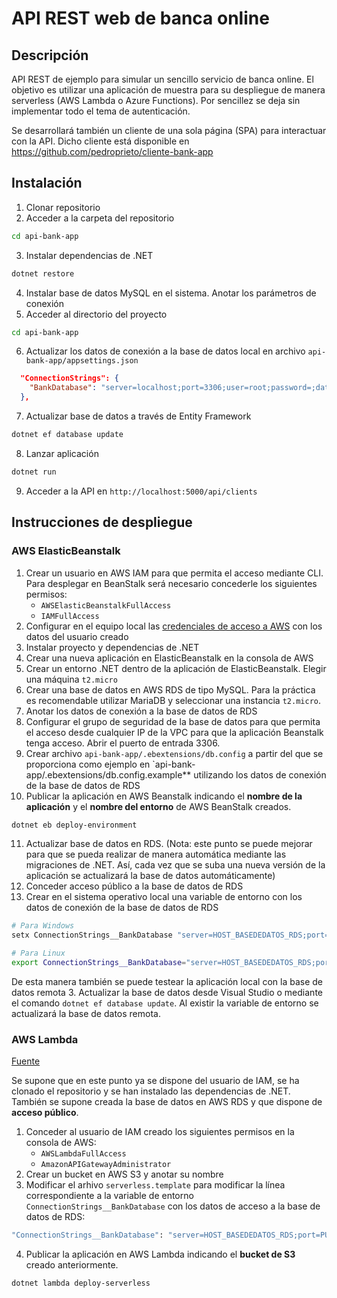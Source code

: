 # API REST web de banca online
## Descripción
API REST de ejemplo para simular un sencillo servicio de banca online. El objetivo es utilizar una aplicación de muestra para su despliegue de manera serverless (AWS Lambda o Azure Functions). Por sencillez se deja sin implementar todo el tema de autenticación.

Se desarrollará también un cliente de una sola página (SPA) para interactuar con la API. Dicho cliente está disponible en https://github.com/pedroprieto/cliente-bank-app

## Instalación
1. Clonar repositorio
2. Acceder a la carpeta del repositorio
```bash
cd api-bank-app
```
3. Instalar dependencias de .NET
```bash
dotnet restore
```
4. Instalar base de datos MySQL en el sistema. Anotar los parámetros de conexión
5. Acceder al directorio del proyecto
```bash
cd api-bank-app
```
6. Actualizar los datos de conexión a la base de datos local en archivo `api-bank-app/appsettings.json`
```json
  "ConnectionStrings": {
    "BankDatabase": "server=localhost;port=3306;user=root;password=;database=bank"
  },
```
7. Actualizar base de datos a través de Entity Framework
```bash
dotnet ef database update
```
8. Lanzar aplicación
```bash
dotnet run
```
9. Acceder a la API en `http://localhost:5000/api/clients`

## Instrucciones de despliegue
### AWS ElasticBeanstalk
1. Crear un usuario en AWS IAM para que permita el acceso mediante CLI. Para desplegar en BeanStalk será necesario concederle los siguientes permisos:
    - `AWSElasticBeanstalkFullAccess`
    - `IAMFullAccess`
2. Configurar en el equipo local las [credenciales de acceso a AWS](https://docs.aws.amazon.com/es_es/cli/latest/userguide/cli-chap-configure.html) con los datos del usuario creado
3. Instalar proyecto y dependencias de .NET
4. Crear una nueva aplicación en ElasticBeanstalk en la consola de AWS
5. Crear un entorno .NET dentro de la aplicación de ElasticBeanstalk. Elegir una máquina `t2.micro`
6. Crear una base de datos en AWS RDS de tipo MySQL. Para la práctica es recomendable utilizar MariaDB y seleccionar una instancia `t2.micro`.
7. Anotar los datos de conexión a la base de datos de RDS
8. Configurar el grupo de seguridad de la base de datos para que permita el acceso desde cualquier IP de la VPC para que la aplicación Beanstalk tenga acceso. Abrir el puerto de entrada 3306.
9. Crear archivo `api-bank-app/.ebextensions/db.config` a partir del que se proporciona como ejemplo en `api-bank-app/.ebextensions/db.config.example** utilizando los datos de conexión de la base de datos de RDS
10. Publicar la aplicación en AWS Beanstalk indicando el **nombre de la aplicación** y el **nombre del entorno** de AWS BeanStalk creados.
```bash
dotnet eb deploy-environment
```
11. Actualizar base de datos en RDS. (Nota: este punto se puede mejorar para que se pueda realizar de manera automática mediante las migraciones de .NET. Así, cada vez que se suba una nueva versión de la aplicación se actualizará la base de datos automáticamente)
  1. Conceder acceso público a la base de datos de RDS
  2. Crear en el sistema operativo local una variable de entorno con los datos de conexión de la base de datos de RDS
  ```bash
  # Para Windows
setx ConnectionStrings__BankDatabase "server=HOST_BASEDEDATOS_RDS;port=PUERTO_BASEDATOS_RDS;user=USUARIO_BASEDATOS_RDS;password=PASSWORD_BASEDATOS_RDS;database=NOMBRE_BASEDATOS_RDS" /M

  # Para Linux
export ConnectionStrings__BankDatabase="server=HOST_BASEDEDATOS_RDS;port=PUERTO_BASEDATOS_RDS;user=USUARIO_BASEDATOS_RDS;password=PASSWORD_BASEDATOS_RDS;database=NOMBRE_BASEDATOS_RDS"
  ```
  De esta manera también se puede testear la aplicación local con la base de datos remota
  3. Actualizar la base de datos desde Visual Studio o mediante el comando `dotnet ef database update`. Al existir la variable de entorno se actualizará la base de datos remota.

### AWS Lambda
[Fuente](https://aws.amazon.com/es/blogs/developer/net-core-3-0-on-lambda-with-aws-lambdas-custom-runtime/)

Se supone que en este punto ya se dispone del usuario de IAM, se ha clonado el repositorio y se han instalado las dependencias de .NET. También se supone creada la base de datos en AWS RDS y que dispone de **acceso público**.

1. Conceder al usuario de IAM creado los siguientes permisos en la consola de AWS:
    - `AWSLambdaFullAccess`
    - `AmazonAPIGatewayAdministrator`
2. Crear un bucket en AWS S3 y anotar su nombre
3. Modificar el arhivo `serverless.template` para modificar la línea correspondiente a la variable de entorno `ConnectionStrings__BankDatabase` con los datos de acceso a la base de datos de RDS:
  ```bash
"ConnectionStrings__BankDatabase": "server=HOST_BASEDEDATOS_RDS;port=PUERTO_BASEDATOS_RDS;user=USUARIO_BASEDATOS_RDS;password=PASSWORD_BASEDATOS_RDS;database=NOMBRE_BASEDATOS_RDS"
  ```
4. Publicar la aplicación en AWS Lambda indicando el **bucket de S3** creado anteriormente.
```bash
dotnet lambda deploy-serverless
```
